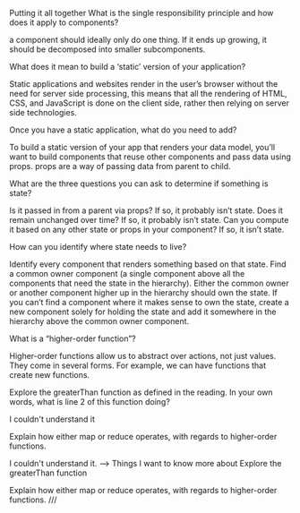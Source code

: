 Putting it all together
What is the single responsibility principle and how does it apply to components?

a component should ideally only do one thing. If it ends up growing, it should be decomposed into smaller subcomponents.

What does it mean to build a ‘static’ version of your application?

Static applications and websites render in the user’s browser without the need for server side processing, this means that all the rendering of HTML, CSS, and JavaScript is done on the client side, rather then relying on server side technologies.

Once you have a static application, what do you need to add?

To build a static version of your app that renders your data model, you’ll want to build components that reuse other components and pass data using props. props are a way of passing data from parent to child. 

What are the three questions you can ask to determine if something is state?

Is it passed in from a parent via props? If so, it probably isn’t state. Does it remain unchanged over time? If so, it probably isn’t state. Can you compute it based on any other state or props in your component? If so, it isn’t state.

How can you identify where state needs to live?

Identify every component that renders something based on that state. Find a common owner component (a single component above all the components that need the state in the hierarchy). Either the common owner or another component higher up in the hierarchy should own the state. If you can’t find a component where it makes sense to own the state, create a new component solely for holding the state and add it somewhere in the hierarchy above the common owner component.

What is a “higher-order function”?

Higher-order functions allow us to abstract over actions, not just values. They come in several forms. For example, we can have functions that create new functions.

Explore the greaterThan function as defined in the reading. In your own words, what is line 2 of this function doing?

I couldn't understand it

Explain how either map or reduce operates, with regards to higher-order functions.

I couldn't understand it. -->
 Things I want to know more about
Explore the greaterThan function

Explain how either map or reduce operates, with regards to higher-order functions.
///
